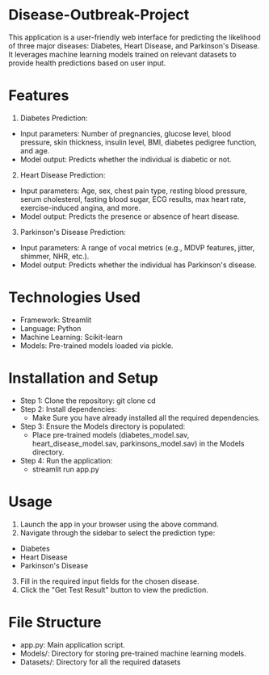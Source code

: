 # Disease-Outbreak-Project
This application is a user-friendly web interface for predicting the likelihood of three major diseases: Diabetes, Heart Disease, and Parkinson's Disease. It leverages machine learning models trained on relevant datasets to provide health predictions based on user input.

# Features
1. Diabetes Prediction:
* Input parameters: Number of pregnancies, glucose level, blood pressure, skin thickness, insulin level, BMI, diabetes pedigree function, and age.
* Model output: Predicts whether the individual is diabetic or not.

2. Heart Disease Prediction:
* Input parameters: Age, sex, chest pain type, resting blood pressure, serum cholesterol, fasting blood sugar, ECG results, max heart rate, exercise-induced angina, and more.
* Model output: Predicts the presence or absence of heart disease.

3. Parkinson's Disease Prediction:
* Input parameters: A range of vocal metrics (e.g., MDVP features, jitter, shimmer, NHR, etc.).
* Model output: Predicts whether the individual has Parkinson's disease.

# Technologies Used
* Framework: Streamlit
* Language: Python
* Machine Learning: Scikit-learn
* Models: Pre-trained models loaded via pickle.

# Installation and Setup
- Step 1: Clone the repository:
    git clone <repository-url>
    cd <repository-folder>
- Step 2: Install dependencies:
    - Make Sure you have already installed all the required dependencies.
- Step 3: Ensure the Models directory is populated:
   - Place pre-trained models (diabetes_model.sav, heart_disease_model.sav, parkinsons_model.sav) in the Models directory.
- Step 4: Run the application:
   - streamlit run app.py

# Usage
1. Launch the app in your browser using the above command.
2. Navigate through the sidebar to select the prediction type:
  - Diabetes
  - Heart Disease
  - Parkinson's Disease
3. Fill in the required input fields for the chosen disease.
4. Click the "Get Test Result" button to view the prediction.

# File Structure
- app.py: Main application script.
- Models/: Directory for storing pre-trained machine learning models.
- Datasets/: Directory for all the required datasets
